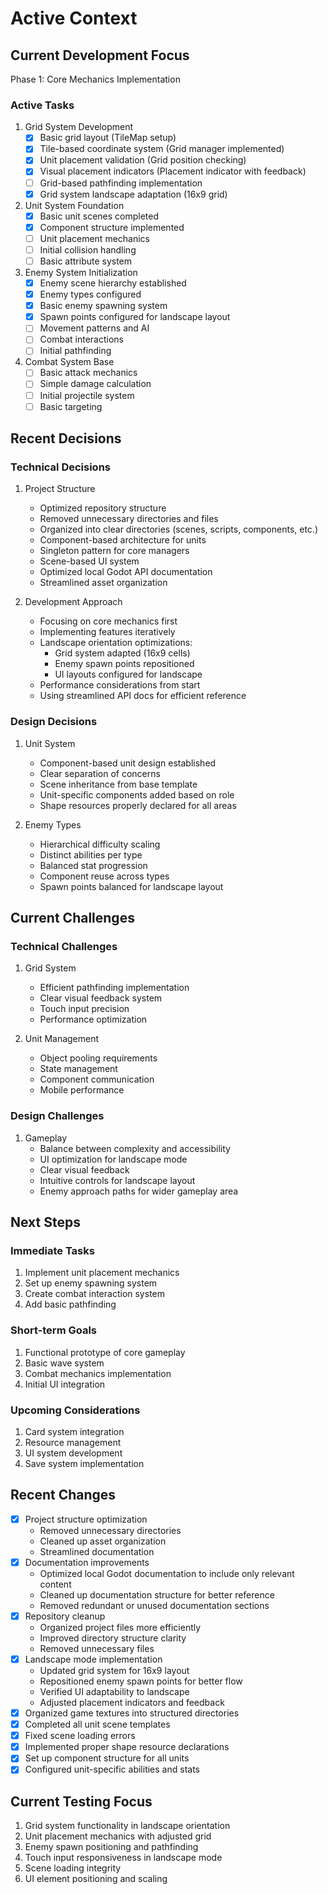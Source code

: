 # Active Context

## Current Development Focus
Phase 1: Core Mechanics Implementation

### Active Tasks
1. Grid System Development
   - [x] Basic grid layout (TileMap setup)
   - [x] Tile-based coordinate system (Grid manager implemented)
   - [x] Unit placement validation (Grid position checking)
   - [x] Visual placement indicators (Placement indicator with feedback)
   - [ ] Grid-based pathfinding implementation
   - [x] Grid system landscape adaptation (16x9 grid)

2. Unit System Foundation
   - [x] Basic unit scenes completed
   - [x] Component structure implemented
   - [ ] Unit placement mechanics
   - [ ] Initial collision handling
   - [ ] Basic attribute system

3. Enemy System Initialization
   - [x] Enemy scene hierarchy established
   - [x] Enemy types configured
   - [x] Basic enemy spawning system
   - [x] Spawn points configured for landscape layout
   - [ ] Movement patterns and AI
   - [ ] Combat interactions
   - [ ] Initial pathfinding

4. Combat System Base
   - [ ] Basic attack mechanics
   - [ ] Simple damage calculation
   - [ ] Initial projectile system
   - [ ] Basic targeting

## Recent Decisions

### Technical Decisions
1. Project Structure
   - Optimized repository structure
   - Removed unnecessary directories and files
   - Organized into clear directories (scenes, scripts, components, etc.)
   - Component-based architecture for units
   - Singleton pattern for core managers
   - Scene-based UI system
   - Optimized local Godot API documentation
   - Streamlined asset organization

2. Development Approach
   - Focusing on core mechanics first
   - Implementing features iteratively
   - Landscape orientation optimizations:
     * Grid system adapted (16x9 cells)
     * Enemy spawn points repositioned
     * UI layouts configured for landscape
   - Performance considerations from start
   - Using streamlined API docs for efficient reference

### Design Decisions
1. Unit System
   - Component-based unit design established
   - Clear separation of concerns
   - Scene inheritance from base template
   - Unit-specific components added based on role
   - Shape resources properly declared for all areas

2. Enemy Types
   - Hierarchical difficulty scaling
   - Distinct abilities per type
   - Balanced stat progression
   - Component reuse across types
   - Spawn points balanced for landscape layout

## Current Challenges

### Technical Challenges
1. Grid System
   - Efficient pathfinding implementation
   - Clear visual feedback system
   - Touch input precision
   - Performance optimization

2. Unit Management
   - Object pooling requirements
   - State management
   - Component communication
   - Mobile performance

### Design Challenges
1. Gameplay
   - Balance between complexity and accessibility
   - UI optimization for landscape mode
   - Clear visual feedback
   - Intuitive controls for landscape layout
   - Enemy approach paths for wider gameplay area

## Next Steps

### Immediate Tasks
1. Implement unit placement mechanics
2. Set up enemy spawning system
3. Create combat interaction system
4. Add basic pathfinding

### Short-term Goals
1. Functional prototype of core gameplay
2. Basic wave system
3. Combat mechanics implementation
4. Initial UI integration

### Upcoming Considerations
1. Card system integration
2. Resource management
3. UI system development
4. Save system implementation

## Recent Changes
- [x] Project structure optimization
  * Removed unnecessary directories
  * Cleaned up asset organization
  * Streamlined documentation
- [x] Documentation improvements
  * Optimized local Godot documentation to include only relevant content
  * Cleaned up documentation structure for better reference
  * Removed redundant or unused documentation sections
- [x] Repository cleanup
  * Organized project files more efficiently
  * Improved directory structure clarity
  * Removed unnecessary files
- [x] Landscape mode implementation
  * Updated grid system for 16x9 layout
  * Repositioned enemy spawn points for better flow
  * Verified UI adaptability to landscape
  * Adjusted placement indicators and feedback
- [x] Organized game textures into structured directories
- [x] Completed all unit scene templates
- [x] Fixed scene loading errors
- [x] Implemented proper shape resource declarations
- [x] Set up component structure for all units
- [x] Configured unit-specific abilities and stats

## Current Testing Focus
1. Grid system functionality in landscape orientation
2. Unit placement mechanics with adjusted grid
3. Enemy spawn positioning and pathfinding
4. Touch input responsiveness in landscape mode
5. Scene loading integrity
6. UI element positioning and scaling
